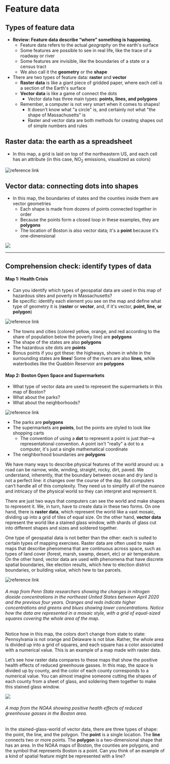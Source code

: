 # Feature data

## Types of feature data

* **Review: Feature data describe “where” something is happening.**
  * Feature data refers to the actual *geography* on the earth's surface
  * Some features are possible to see in real life, like the trace of a roadway or river
  * Some features are invisible, like the boundaries of a state or a census tract
  * We also call it the **geometry** or the **shape**
* There are two types of feature data: **raster** and **vector**
  * **Raster data** is like a giant piece of gridded paper, where each cell is a section of the Earth's surface
  * **Vector data**  is like a game of connect the dots
    * Vector data has three main types: **points, lines, and polygons**  
  * Remember, a computer is not very smart when it comes to shapes!
    * It doesn't know what "a circle" is, and certainly not what "the shape of Massachusetts" is
    * Raster and vector data are both methods for creating shapes out of simple numbers and rules

## Raster data: the earth as a spreadsheet

* In this map, a grid is laid on top of the northeastern US, and each cell has an attribute (in this case, NO<sub>2</sub> emissions, visualized as colors)

![reference link](https://news.psu.edu/sites/default/files/styles/photo_gallery_large/public/map_OMI_Difference_Press1024_1.jpg?itok=LOMorxvc)

## Vector data: connecting dots into shapes

* In this map, the boundaries of states and the counties inside them are vector geometries
  * Each shape is made from dozens of points connected together in order
  * Because the points form a closed loop in these examples, they are **polygons**
  * The location of Boston is also vector data; it's a **point** because it's one-dimensional

![](https://www.climate.gov/sites/default/files/N%26F_Boston_Air_Quality_Lg.png)

---
## Comprehension check: identify types of data

#### Map 1: Health Crisis

* Can you identify which types of geospatial data are used in this map of hazardous sites and poverty in Massachusetts?
* Be specific: identify each element you see on the map and define what type of geometry it is (**raster** or **vector**, and, if it's vector, **point, line, or polygon**)

![reference link](https://fedora.digitalcommonwealth.org/fedora/objects/commonwealth:rr173g321/datastreams/access800/content)

<hideable title = "Check your responses for 'Health Crisis'">

* The towns and cities (colored yellow, orange, and red according to the share of population below the poverty line) are **polygons**
* The shape of the states are also **polygons**
* The hazardous site dots are **points**
* Bonus points if you got these: the highways, shown in white in the surrounding states are **lines**! Some of the rivers are also **lines**, while waterbodies like the Quabbin Reservoir are **polygons**

</hideable>

#### Map 2: Boston Open Space and Supermarkets

* What type of vector data are used to represent the supermarkets in this map of Boston?
* What about the parks?
* What about the neighborhoods?

![reference link](https://fedora.digitalcommonwealth.org/fedora/objects/commonwealth:ht250c591/datastreams/access800/content)

<hideable title="Check your responses for Boston Open Space and Supermarkets">

* The parks are **polygons**
* The supermarkets are **points**, but the points are styled to look like shopping carts
  * The convention of using a **dot** to represent a point is just that—a representational convention. A point isn't "really" a dot to a computer, it's just a single mathematical coordinate
* The neighborhood boundaries are **polygons**

</hideable>

<hideable Title = "Read the full text of this section">

We have many ways to describe physical features of the world around us: a road can be narrow, wide, winding, straight, rocky, dirt, paved. We understand, inherently, that the boundary between ocean and dry land is not a perfect line: it changes over the course of the day. But computers can’t handle all of this complexity. They need us to simplify all of the nuance and intricacy of the physical world so they can interpret and represent it.

There are just two ways that computers can see the world and make shapes to represent it. We, in turn, have to create data in these two forms. On one hand, there is **raster data**, which represent the world like a vast mosaic, dividing up into a grid of tiles of equal size. On the other hand, **vector data** represent the world like a stained glass window, with shards of glass cut into different shapes and sizes and soldered together.

One type of geospatial data is not better than the other: each is suited to certain types of mapping exercises. Raster data are often used to make maps that describe phenomena that are continuous across space, such as types of land cover (forest, marsh, swamp, desert, etc) or air temperature. On the other hand, vector data are used with phenomena that have discrete spatial boundaries, like election results, which hew to election district boundaries, or building value, which hew to tax parcels.

![reference link](https://news.psu.edu/sites/default/files/styles/photo_gallery_large/public/map_OMI_Difference_Press1024_1.jpg?itok=LOMorxvc)
###### A map from Penn State researchers showing the changes in nitrogen dioxide concentrations in the northeast United States between April 2020 and the previous four years. Oranges and reds indicate higher concentrations and greens and blues showing lower concentrations. Notice how the data are represented in a mosaic style, with a grid of equal-sized squares covering the whole area of the map.

Notice how in this map, the colors don’t change from state to state: Pennsylvania is not orange and Delaware is not blue. Rather, the whole area is divided up into a grid of squares, and each square has a color associated with a numerical value. This is an example of a map made with raster data.

Let’s see how raster data compares to these maps that show the positive health effects of reduced greenhouse gasses. In this map, the space is divided up by county, and the color of each county corresponds to a numerical value. You can almost imagine someone cutting the shapes of each county from a sheet of glass, and soldering them together to make this stained glass window.  

![](https://www.climate.gov/sites/default/files/N%26F_Boston_Air_Quality_Lg.png)

###### A map from the NOAA showing positive health effects of reduced greenhouse gasses in the Boston area.

In the stained-glass-world of vector data, there are three types of shape: the point, the line, and the polygon. The **point** is a single location. The **line** connects two or more points. The **polygon** is a two-dimensional shape that has an area. In the NOAA maps of Boston, the counties are polygons, and the symbol that represents Boston is a point. Can you think of an example of a kind of spatial feature might be represented with a line?

</hideable>
